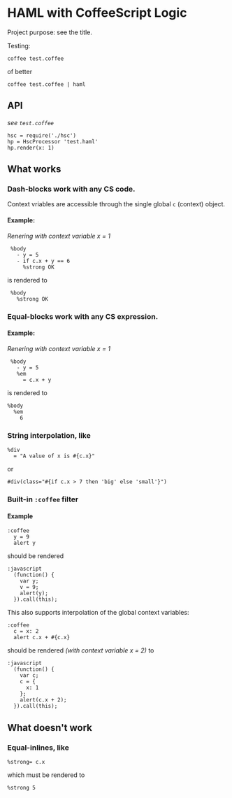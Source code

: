HAML with CoffeeScript Logic
============================

Project purpose: see the title.

Testing:

    coffee test.coffee
    
of better

    coffee test.coffee | haml

API
----------------------

_see `test.coffee`_

    hsc = require('./hsc')
    hp = HscProcessor 'test.haml'
    hp.render(x: 1)    


What works
----------

### Dash-blocks work with any CS code.

Context vriables are accessible through the single global `c` (context) object.

#### Example:

_Renering with context variable x = 1_

     %body
       - y = 5
       - if c.x + y == 6
         %strong OK

is rendered to 

     %body
       %strong OK


### Equal-blocks work with any CS expression.

#### Example:

_Renering with context variable x = 1_

     %body
       - y = 5
       %em
         = c.x + y

is rendered to

    %body
      %em
        6

### String interpolation, like

    %div
      = "A value of x is #{c.x}"

or

    #div(class="#{if c.x > 7 then 'big' else 'small'}")

### Built-in `:coffee` filter

#### Example 
  
    :coffee
      y = 9
      alert y

should be rendered

    :javascript
      (function() {
        var y;
        v = 9;
        alert(y);
      }).call(this);

This also supports interpolation of the global context variables: 

    :coffee
      c = x: 2
      alert c.x + #{c.x}

should be rendered _(with context variable x = 2)_ to

    :javascript
      (function() {
        var c;
        c = {
          x: 1
        };
        alert(c.x + 2);
      }).call(this);

What doesn't work
-----------------

### Equal-inlines, like

    %strong= c.x

which must be rendered to 

    %strong 5


